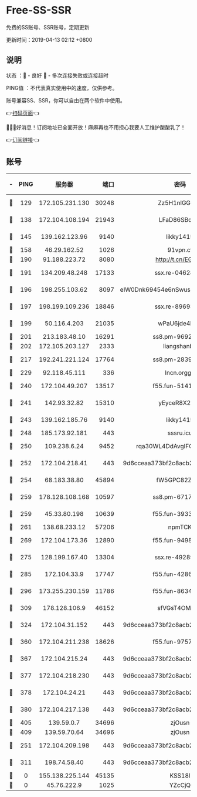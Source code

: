 # Free-SS-SSR

免费的SS账号、SSR账号，定期更新

更新时间：2019-04-13 02:12 +0800

## 说明

状态     ：🙂 - 良好 🙁 - 多次连接失败或连接超时

PING值   ：不代表真实使用中的速度，仅供参考。

账号兼容SS、SSR，你可以自由在两个软件中使用。

👉[扫码页面](https://liesauer.github.io/Free-SS-SSR/)👈

🎉🎉🎉好消息！订阅地址已全面开放！麻麻再也不用担心我要人工维护酸酸乳了！

👉[订阅链接](https://www.liesauer.net/yogurt/subscribe?ACCESS_TOKEN=DAYxR3mMaZAsaqUb)👈

## 账号

|-|PING|服务器|端口|密码|加密方式|区域|
|:----:|:----:|:-----:|-----:|:----:|:----:|:----:|
|🙂|129|172.105.231.130|30248|Zz5H1nlGGKHx|aes-256-cfb|JP|
|🙂|138|172.104.108.194|21943|LFaD86SBq2lY|aes-256-cfb|JP|
|🙂|145|139.162.123.96|9140|likky1415|aes-256-cfb|JP|
|🙂|158|46.29.162.52|1026|91vpn.cf|rc4-md5|RU|
|🙂|190|91.188.223.72|8080|http://t.cn/EGJIyrl|rc4-md5|RU|
|🙂|191|134.209.48.248|17133|ssx.re-04628910|aes-256-cfb|US|
|🙂|196|198.255.103.62|8097|eIW0Dnk69454e6nSwuspv9DmS201tQ0D|aes-256-cfb|US|
|🙂|197|198.199.109.236|18846|ssx.re-89693716|aes-256-cfb|US|
|🙂|199|50.116.4.203|21035|wPaU6jde4NZT|aes-256-cfb|US|
|🙂|201|213.183.48.10|16291|ss8.pm-96924335|rc4-md5|RU|
|🙂|202|172.105.203.127|2333|liangshanbo|chacha20|JP|
|🙂|217|192.241.221.124|17764|ss8.pm-28390943|aes-256-cfb|US|
|🙂|229|92.118.45.111|336|lncn.orgg8|rc4|JP|
|🙂|240|172.104.49.207|13517|f55.fun-51412965|aes-256-cfb|SG|
|🙂|241|142.93.32.82|15310|yEyceR8X2EVd|aes-256-cfb|GB|
|🙂|243|139.162.185.76|9140|likky1415|aes-256-cfb|DE|
|🙂|248|185.173.92.181|443|sssru.icu|rc4-md5|RU|
|🙂|250|109.238.6.24|9452|rqa30WL4DdAvgIFG6Fs3znzTa|aes-256-cfb|FR|
|🙂|252|172.104.218.41|443|9d6cceaa373bf2c8acb22e60b6a58be6|aes-256-cfb|US|
|🙂|254|68.183.38.80|45894|fW5GPC82Z97G|aes-256-cfb|GB|
|🙂|259|178.128.108.168|10597|ss8.pm-67175616|aes-256-cfb|SG|
|🙂|259|45.33.80.198|10639|f55.fun-39338506|aes-256-cfb|US|
|🙂|261|138.68.233.12|57206|npmTCK|rc4-md5|US|
|🙂|269|172.104.173.36|12890|f55.fun-94987367|aes-256-cfb|SG|
|🙂|275|128.199.167.40|13304|ssx.re-49289283|aes-256-cfb|SG|
|🙂|285|172.104.33.9|17747|f55.fun-42868273|aes-256-cfb|SG|
|🙂|296|173.255.230.159|11786|f55.fun-86343613|aes-256-cfb|US|
|🙂|309|178.128.106.9|46152|sfVGsT4OMxHC|aes-256-cfb|SG|
|🙂|324|172.104.31.152|443|9d6cceaa373bf2c8acb22e60b6a58be6|aes-256-cfb|US|
|🙂|360|172.104.211.238|18626|f55.fun-97572948|aes-256-cfb|US|
|🙂|367|172.104.215.24|443|9d6cceaa373bf2c8acb22e60b6a58be6|aes-256-cfb|US|
|🙂|377|172.104.218.230|443|9d6cceaa373bf2c8acb22e60b6a58be6|aes-256-cfb|US|
|🙂|378|172.104.24.21|443|9d6cceaa373bf2c8acb22e60b6a58be6|aes-256-cfb|US|
|🙂|380|172.104.217.138|443|9d6cceaa373bf2c8acb22e60b6a58be6|aes-256-cfb|US|
|🙂|405|139.59.0.7|34696|zjOusn|chacha20|IN|
|🙂|409|139.59.70.64|34696|zjOusn|chacha20|IN|
|🙂|251|172.104.209.198|443|9d6cceaa373bf2c8acb22e60b6a58be6|aes-256-cfb|US|
|🙁|311|198.74.58.40|443|9d6cceaa373bf2c8acb22e60b6a58be6|aes-256-cfb|US|
|🙁|0|155.138.225.144|45135|KSS18l|rc4-md5|US|
|🙁|0|45.76.222.9|1025|YZcCjQ|rc4-md5|JP|
